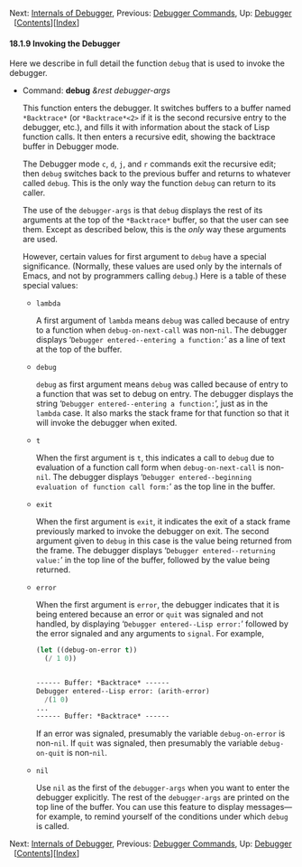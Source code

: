 

Next: [Internals of Debugger](Internals-of-Debugger.html), Previous: [Debugger Commands](Debugger-Commands.html), Up: [Debugger](Debugger.html)   \[[Contents](index.html#SEC_Contents "Table of contents")]\[[Index](Index.html "Index")]

#### 18.1.9 Invoking the Debugger

Here we describe in full detail the function `debug` that is used to invoke the debugger.

*   Command: **debug** *\&rest debugger-args*

    This function enters the debugger. It switches buffers to a buffer named `*Backtrace*` (or `*Backtrace*<2>` if it is the second recursive entry to the debugger, etc.), and fills it with information about the stack of Lisp function calls. It then enters a recursive edit, showing the backtrace buffer in Debugger mode.

    The Debugger mode `c`, `d`, `j`, and `r` commands exit the recursive edit; then `debug` switches back to the previous buffer and returns to whatever called `debug`. This is the only way the function `debug` can return to its caller.

    The use of the `debugger-args` is that `debug` displays the rest of its arguments at the top of the `*Backtrace*` buffer, so that the user can see them. Except as described below, this is the *only* way these arguments are used.

    However, certain values for first argument to `debug` have a special significance. (Normally, these values are used only by the internals of Emacs, and not by programmers calling `debug`.) Here is a table of these special values:

    *   `lambda`

        A first argument of `lambda` means `debug` was called because of entry to a function when `debug-on-next-call` was non-`nil`. The debugger displays ‘`Debugger entered--entering a function:`’ as a line of text at the top of the buffer.

    *   `debug`

        `debug` as first argument means `debug` was called because of entry to a function that was set to debug on entry. The debugger displays the string ‘`Debugger entered--entering a function:`’, just as in the `lambda` case. It also marks the stack frame for that function so that it will invoke the debugger when exited.

    *   `t`

        When the first argument is `t`, this indicates a call to `debug` due to evaluation of a function call form when `debug-on-next-call` is non-`nil`. The debugger displays ‘`Debugger entered--beginning evaluation of function call form:`’ as the top line in the buffer.

    *   `exit`

        When the first argument is `exit`, it indicates the exit of a stack frame previously marked to invoke the debugger on exit. The second argument given to `debug` in this case is the value being returned from the frame. The debugger displays ‘`Debugger entered--returning value:`’ in the top line of the buffer, followed by the value being returned.

    *   `error`

        When the first argument is `error`, the debugger indicates that it is being entered because an error or `quit` was signaled and not handled, by displaying ‘`Debugger entered--Lisp error:`’ followed by the error signaled and any arguments to `signal`. For example,

        ```lisp
        (let ((debug-on-error t))
          (/ 1 0))
        ```

        ```lisp
        ```

        ```lisp
        ------ Buffer: *Backtrace* ------
        Debugger entered--Lisp error: (arith-error)
          /(1 0)
        ...
        ------ Buffer: *Backtrace* ------
        ```

        If an error was signaled, presumably the variable `debug-on-error` is non-`nil`. If `quit` was signaled, then presumably the variable `debug-on-quit` is non-`nil`.

    *   `nil`

        Use `nil` as the first of the `debugger-args` when you want to enter the debugger explicitly. The rest of the `debugger-args` are printed on the top line of the buffer. You can use this feature to display messages—for example, to remind yourself of the conditions under which `debug` is called.

Next: [Internals of Debugger](Internals-of-Debugger.html), Previous: [Debugger Commands](Debugger-Commands.html), Up: [Debugger](Debugger.html)   \[[Contents](index.html#SEC_Contents "Table of contents")]\[[Index](Index.html "Index")]
